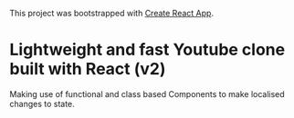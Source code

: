 This project was bootstrapped with [Create React App](https://github.com/facebook/create-react-app).

# Lightweight and fast Youtube clone built with React (v2)

Making use of functional and class based Components to make localised changes to state.
